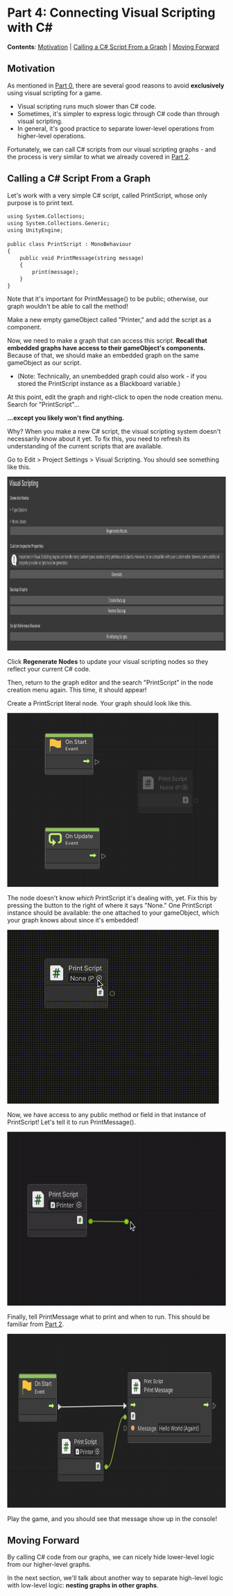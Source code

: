 # Part 4: Connecting Visual Scripting with C#

**Contents**: [Motivation](#motivation) | [Calling a C# Script From a Graph](#calling-a-c-script-from-a-graph) | [Moving Forward](#moving-forward)

## Motivation

As mentioned in [Part 0](0_WhyVisualScripting.md), there are several good reasons to avoid **exclusively** using visual scripting for a game. 
- Visual scripting runs much slower than C# code.
- Sometimes, it's simpler to express logic through C# code than through visual scripting.
- In general, it's good practice to separate lower-level operations from higher-level operations.

Fortunately, we can call C# scripts from our visual scripting graphs - and the process is very similar to what we already covered in [Part 2](2_GraphsNodesAndFlow.md).

## Calling a C# Script From a Graph

Let's work with a very simple C# script, called PrintScript, whose only purpose is to print text.

```
using System.Collections;
using System.Collections.Generic;
using UnityEngine;

public class PrintScript : MonoBehaviour
{
    public void PrintMessage(string message)
    {
        print(message);
    }
}
```

Note that it's important for PrintMessage() to be public; otherwise, our graph wouldn't be able to call the method!

Make a new empty gameObject called "Printer," and add the script as a component.

Now, we need to make a graph that can access this script. **Recall that embedded graphs have access to their gameObject's components.** Because of that, we should make an embedded graph on the same gameObject as our script.
- (Note: Technically, an unembedded graph could also work - if you stored the PrintScript instance as a Blackboard variable.)

At this point, edit the graph and right-click to open the node creation menu. Search for "PrintScript"...

**...except you likely won't find anything.**

Why? When you make a new C# script, the visual scripting system doesn't necessarily know about it yet. To fix this, you need to refresh its understanding of the current scripts that are available.

Go to Edit > Project Settings > Visual Scripting. You should see something like this.

<img alt="img1.png" height="400" src="../Images/4/img1.png"/>

Click **Regenerate Nodes** to update your visual scripting nodes so they reflect your current C# code.

Then, return to the graph editor and the search "PrintScript" in the node creation menu again. This time, it should appear!

Create a PrintScript literal node. Your graph should look like this.

<img alt="img2.png" height="400" src="../Images/4/img2.png"/>

The node doesn't know *which* PrintScript it's dealing with, yet. Fix this by pressing the button to the right of where it says "None." One PrintScript instance should be available: the one attached to your gameObject, which your graph knows about since it's embedded!

<img alt="img3.png" height="400" src="../Images/4/img3.gif"/>

Now, we have access to any public method or field in that instance of PrintScript! Let's tell it to run PrintMessage().

<img alt="img4.png" height="400" src="../Images/4/img4.gif"/>

Finally, tell PrintMessage what to print and when to run. This should be familiar from [Part 2](2_GraphsNodesAndFlow.md).

<img alt="img4.png" height="400" src="../Images/4/img5.png"/>

Play the game, and you should see that message show up in the console!


## Moving Forward

By calling C# code from our graphs, we can nicely hide lower-level logic from our higher-level graphs.

In the next section, we'll talk about another way to separate high-level logic with low-level logic: **nesting graphs in other graphs**.
